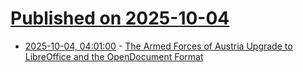 # [Published on 2025-10-04](index.md)

* [2025-10-04, 04:01:00](https://soylentnews.org/article.pl?sid=25/10/02/146250&from=rss) - [The Armed Forces of Austria Upgrade to LibreOffice and the OpenDocument Format](https://soylentnews.org/article.pl?sid=25/10/02/146250&from=rss)
